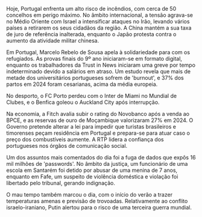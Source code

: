 Hoje, Portugal enfrenta um alto risco de incêndios, com cerca de 50 concelhos em perigo máximo. No âmbito internacional, a tensão agrava-se no Médio Oriente com Israel a intensificar ataques no Irão, levando vários países a retirarem os seus cidadãos da região. A China mantém a sua taxa de juro de referência inalterada, enquanto o Japão protesta contra o aumento da atividade militar chinesa.

Em Portugal, Marcelo Rebelo de Sousa apela à solidariedade para com os refugiados. As provas finais do 9º ano iniciaram-se em formato digital, enquanto os trabalhadores da Trust in News iniciaram uma greve por tempo indeterminado devido a salários em atraso. Um estudo revela que mais de metade dos universitários portugueses sofrem de 'burnout', e 37% dos partos em 2024 foram cesarianas, acima da média europeia.

No desporto, o FC Porto perdeu com o Inter de Miami no Mundial de Clubes, e o Benfica goleou o Auckland City após interrupção.

Na economia, a Fitch avalia subir o rating do Novobanco após a venda ao BPCE, e as reservas de ouro de Moçambique valorizaram 27% em 2024. O Governo pretende alterar a lei para impedir que turistas brasileiros e timorenses peçam residência em Portugal e prepara-se para atuar caso o preço dos combustíveis aumente. A RTP lidera a confiança dos portugueses nos órgãos de comunicação social.

Um dos assuntos mais comentados do dia foi a fuga de dados que expôs 16 mil milhões de 'passwords'. No âmbito da justiça, um funcionário de uma escola em Santarém foi detido por abusar de uma menina de 7 anos, enquanto em Fafe, um suspeito de violência doméstica e violação foi libertado pelo tribunal, gerando indignação.

O mau tempo também marcou o dia, com o início do verão a trazer temperaturas amenas e previsão de trovoadas. Relativamente ao conflito israelo-iraniano, Putin alertou para o risco de uma terceira guerra mundial.